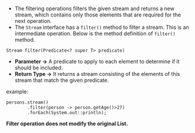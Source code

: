 - The filtering operations filters the given stream and returns a new stream, which contains only those elements that are required for the next operation.
- The `Stream` interface has a `filter()` method to filter a stream. This is an intermediate operation. Below is the method definition of `filter()` method.
```
Stream filter(Predicate<? super T> predicate)
```
- **Parameter ->** A predicate to apply to each element to determine if it should be included.
- **Return Type ->** It returns a stream consisting of the elements of this stream that match the given predicate.

example:
```
persons.stream()  
        .filter(person -> person.getAge()>27)  
        .forEach(System.out::println);
```

**Filter operation does not modify the original List.**

